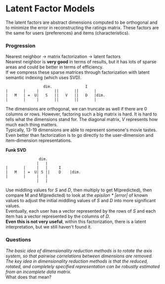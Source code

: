 # Latent Factor Models
The latent factors are abstract dimensions computed to be orthogonal and to minimize the error in reconstructing the ratings matrix. These factors are the same for users (preferences) and items (characteristics).  

### Progression
Nearest neighbor -> matrix factorization -> latent factors  
Nearest neighbor is **very good** in terms of results, but it has lots of sparse areas and could be better in terms of efficiency.  
If we compress these sparse matrices through factorization with latent semantic indexing (which uses SVD).  
```
                 dim.               I
|       |     |       ||       ||       |
|   M   | =  U|   S   ||   V   ||   D   |dim.
|       |     |       ||       ||       |
```
The dimensions are orthogonal, we can truncate as well if there are 0 columns or rows. However, factoring such a big matrix is hard. It is hard to tells what the dimensions stand for. The diagonal matrix, *V* represents how much each thing matters.  
Typically, 13-19 dimensions are able to represent someone's movie tastes.  
Even better than factorization is to go directly to the user-dimension and item-dimension representations.  

**Funk SVD**  
```
               dim.
              |   |
|       |     |   |     I
|   M   | =  U| S ||    D    |dim.
|       |     |   |
              |   |
```
Use middling values for *S* and *D*, then multiply to get M(predicted), then compare M and M(predicted) to look at the *episilon * |error|* of known values to adjust the initial middling values of *S* and *D* into more significant values.  
Eventually, each user has a vector represented by the rows of *S* and each item has a vector represented by the columns of *D*.  
**Even this is not very useful**, within this factorization, there is a latent interpretation, but we still haven't found it. 

### Questions
*The basic idea of dimensionality reduction methods is to rotate the axis system, so that pairwise correlations between dimensions are removed. The key idea in dimensionality reduction methods is that the reduced, rotated, and completely specified representation can be robustly estimated from an incomplete data matrix.*  
What does that mean?  
